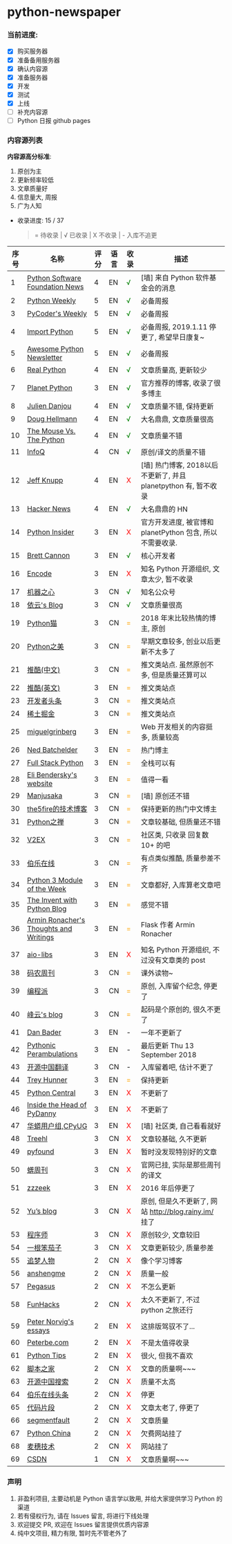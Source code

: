 # python-newspaper

### 当前进度:

- [x] 购买服务器
- [x] 准备备用服务器
- [x] 确认内容源
- [x] 准备服务器
- [x] 开发
- [x] 测试
- [x] 上线
- [ ] 补充内容源
- [ ] Python 日报 github pages

### 内容源列表

**内容源高分标准**: 

1. 原创为主
2. 更新频率较低
3. 文章质量好
4. 信息量大, 周报
5. 广为人知

<!-- providers start -->

* 收录进度: 15 / 37

	> = 待收录  |  √ 已收录  |  X 不收录  |  - 入库不追更

| 序号 | 名称 | 评分 | 语言 | 收录 | 描述 |
| ---- | ---- | ---- | ---- | ---- | ---- |
| 1 | [Python Software Foundation News](https://pyfound.blogspot.com/) | 4 | EN | <span style="color: green">√</span> | [墙] 来自 Python 软件基金会的消息 |
| 2 | [Python Weekly](https://www.pythonweekly.com/) | 5 | EN | <span style="color: green">√</span> | 必备周报 |
| 3 | [PyCoder's Weekly](https://pycoders.com/issues) | 5 | EN | <span style="color: green">√</span> | 必备周报 |
| 4 | [Import Python](https://importpython.com/newsletter/archive/) | 5 | EN | <span style="color: green">√</span> | 必备周报, 2019.1.11 停更了, 希望早日康复~ |
| 5 | [Awesome Python Newsletter](https://python.libhunt.com/newsletter/archive) | 5 | EN | <span style="color: green">√</span> | 必备周报 |
| 6 | [Real Python](https://realpython.com/) | 4 | EN | <span style="color: green">√</span> | 文章质量高, 更新较少 |
| 7 | [Planet Python](https://planetpython.org) | 3 | EN | <span style="color: green">√</span> | 官方推荐的博客, 收录了很多博主 |
| 8 | [Julien Danjou](https://julien.danjou.info) | 4 | EN | <span style="color: green">√</span> | 文章质量不错, 保持更新 |
| 9 | [Doug Hellmann](https://doughellmann.com/blog/) | 4 | EN | <span style="color: green">√</span> | 大名鼎鼎, 文章质量很高 |
| 10 | [The Mouse Vs. The Python](https://www.blog.pythonlibrary.org) | 4 | EN | <span style="color: green">√</span> | 文章质量不错 |
| 11 | [InfoQ](https://www.infoq.cn/topic/python) | 4 | CN | <span style="color: green">√</span> | 原创/译文的质量不错 |
| 12 | [Jeff Knupp](https://jeffknupp.com/) | 4 | EN | <span style="color: red">X</span> | [墙] 热门博客, 2018以后不更新了, 并且 planetpython 有, 暂不收录 |
| 13 | [Hacker News](https://hn.algolia.com/?query=python&sort=byPopularity&prefix&page=0&dateRange=last24h&type=story) | 4 | EN | <span style="color: green">√</span> | 大名鼎鼎的 HN |
| 14 | [Python Insider](https://blog.python.org/) | 3 | EN | <span style="color: red">X</span> | 官方开发进度, 被官博和 planetPython 包含, 所以不需要收录. |
| 15 | [Brett Cannon](https://snarky.ca/) | 3 | EN | <span style="color: green">√</span> | 核心开发者 |
| 16 | [Encode](https://www.encode.io/) | 3 | EN | <span style="color: red">X</span> | 知名 Python 开源组织, 文章太少, 暂不收录 |
| 17 | [机器之心](https://www.jiqizhixin.com/search/article?keywords=python&search_internet=true&sort=time) | 3 | CN | <span style="color: green">√</span> | 知名公众号 |
| 18 | [依云's Blog](https://blog.lilydjwg.me/tag/python?page=1) | 3 | CN | <span style="color: green">√</span> | 文章质量很高 |
| 19 | [Python猫](https://zhuanlan.zhihu.com/pythonCat) | 3 | CN | <span style="color: orange">=</span> | 2018 年末比较热情的博主, 原创 |
| 20 | [Python之美](https://zhuanlan.zhihu.com/python-cn) | 3 | CN | <span style="color: orange">=</span> | 早期文章较多, 创业以后更新不太多了 |
| 21 | [推酷(中文)](https://www.tuicool.com/topics/11130000?st=0&lang=1) | 3 | CN | <span style="color: orange">=</span> | 推文类站点. 虽然原创不多, 但是质量还算可以 |
| 22 | [推酷(英文)](https://www.tuicool.com/topics/11130000?st=0&lang=2) | 3 | EN | <span style="color: orange">=</span> | 推文类站点 |
| 23 | [开发者头条](https://toutiao.io/tags/python?type=latest) | 3 | CN | <span style="color: orange">=</span> | 推文类站点 |
| 24 | [稀土掘金](https://juejin.im/tag/Python) | 3 | CN | <span style="color: orange">=</span> | 推文类站点 |
| 25 | [miguelgrinberg](https://blog.miguelgrinberg.com/index) | 3 | EN | <span style="color: orange">=</span> | Web 开发相关的内容挺多, 质量较高 |
| 26 | [Ned Batchelder](https://nedbatchelder.com/blog/) | 3 | EN | <span style="color: orange">=</span> | 热门博主 |
| 27 | [Full Stack Python](https://www.fullstackpython.com/blog.html) | 3 | EN | <span style="color: orange">=</span> | 全栈可以有 |
| 28 | [Eli Bendersky's website](https://eli.thegreenplace.net/tag/python) | 3 | EN | <span style="color: orange">=</span> | 值得一看 |
| 29 | [Manjusaka](https://manjusaka.itscoder.com/tags/Python/) | 3 | CN | <span style="color: orange">=</span> | [墙] 原创还不错 |
| 30 | [the5fire的技术博客](https://www.the5fire.com/) | 3 | CN | <span style="color: orange">=</span> | 保持更新的热门中文博主 |
| 31 | [Python之禅](https://foofish.net/) | 3 | CN | <span style="color: orange">=</span> | 文章较基础, 但质量还不错 |
| 32 | [V2EX](https://www.v2ex.com/go/python) | 3 | CN | <span style="color: orange">=</span> | 社区类, 只收录 回复数 10+ 的吧 |
| 33 | [伯乐在线](http://python.jobbole.com/all-posts/) | 3 | CN | <span style="color: orange">=</span> | 有点类似推酷, 质量参差不齐 |
| 34 | [Python 3 Module of the Week](https://pymotw.com/3/) | 3 | EN | <span style="color: orange">=</span> | 文章都好, 入库算老文章吧 |
| 35 | [The Invent with Python Blog](https://inventwithpython.com/blog/index.html) | 3 | EN | <span style="color: orange">=</span> | 感觉不错 |
| 36 | [Armin Ronacher's Thoughts and Writings](http://lucumr.pocoo.org/) | 3 | EN | <span style="color: orange">=</span> | Flask 作者 Armin Ronacher |
| 37 | [aio-libs](https://groups.google.com/forum/#!forum/aio-libs) | 3 | EN | <span style="color: red">X</span> | 知名 Python 开源组织, 不过没有文章类的 post |
| 38 | [码农周刊](https://weekly.manong.io/issues/) | 3 | CN | <span style="color: orange">=</span> | 课外读物~ |
| 39 | [编程派](http://codingpy.com/) | 3 | CN | <span style="color: orange">=</span> | 原创, 入库留个纪念, 停更了 |
| 40 | [峰云's blog](http://xiaorui.cc/category/python/) | 3 | CN | <span style="color: orange">=</span> | 起码是个原创的, 很久不更了 |
| 41 | [Dan Bader](https://dbader.org/blog/) | 3 | EN | <span style="color: black">-</span> | 一年不更新了 |
| 42 | [Pythonic Perambulations](https://jakevdp.github.io/) | 3 | EN | <span style="color: black">-</span> | 最后更新 Thu 13 September 2018 |
| 43 | [开源中国翻译](https://www.oschina.net/translate/tag/python) | 3 | CN | <span style="color: black">-</span> | 入库留着吧, 估计不更了 |
| 44 | [Trey Hunner](https://treyhunner.com/blog/archives/) | 3 | EN | <span style="color: orange">=</span> | 保持更新 |
| 45 | [Python Central](https://www.pythoncentral.io/) | 3 | EN | <span style="color: red">X</span> | 不更新了 |
| 46 | [Inside the Head of PyDanny](https://www.pydanny.com/) | 3 | EN | <span style="color: red">X</span> | 不更新了 |
| 47 | [华蟒用户组,CPyUG](https://groups.google.com/forum/#!forum/python-cn) | 3 | EN | <span style="color: red">X</span> | [墙] 社区类, 自己看看就好 |
| 48 | [Treehl](https://family-treesy.github.io/tags/PYTHON/) | 3 | CN | <span style="color: red">X</span> | 文章较基础, 久不更新 |
| 49 | [pyfound](https://pyfound.blogspot.com/) | 3 | EN | <span style="color: red">X</span> | 暂时没发现特别好的文章 |
| 50 | [蠎周刊](http://weekly.pychina.org) | 3 | CN | <span style="color: red">X</span> | 官网已挂, 实际是那些周刊的译文 |
| 51 | [zzzeek](https://techspot.zzzeek.org/) | 3 | EN | <span style="color: red">X</span> | 2016 年后停更了 |
| 52 | [Yu’s blog](https://gofisher.github.io/) | 3 | CN | <span style="color: red">X</span> | 原创, 但是久不更新了, 网站 http://blog.rainy.im/ 挂了 |
| 53 | [程序师](http://www.techug.com/tag/python) | 3 | CN | <span style="color: red">X</span> | 原创较少, 文章较旧 |
| 54 | [一根笨茄子](http://blog.guoyb.com/tags/Python/) | 3 | CN | <span style="color: red">X</span> | 文章更新较少, 质量参差 |
| 55 | [追梦人物](https://www.zmrenwu.com/) | 2 | CN | <span style="color: red">X</span> | 像个学习博客 |
| 56 | [anshengme](https://blog.ansheng.me/) | 2 | CN | <span style="color: red">X</span> | 质量一般 |
| 57 | [Pegasus](http://ningning.today/categories/python/) | 2 | CN | <span style="color: red">X</span> | 不怎么更新 |
| 58 | [FunHacks](https://funhacks.net/categories/Python/) | 2 | CN | <span style="color: red">X</span> | 太久不更新了, 不过python 之旅还行 |
| 59 | [Peter Norvig's essays](http://norvig.com/) | 2 | EN | <span style="color: red">X</span> | 这排版驾驭不了... |
| 60 | [Peterbe.com](https://www.peterbe.com/plog/) | 2 | EN | <span style="color: red">X</span> | 不是太值得收录 |
| 61 | [Python Tips](https://pythontips.com/) | 2 | EN | <span style="color: red">X</span> | 很火, 但我不喜欢 |
| 62 | [脚本之家](https://www.jb51.net/list/list_97_1.htm) | 2 | CN | <span style="color: red">X</span> | 文章的质量啊~~~ |
| 63 | [开源中国搜索](https://www.oschina.net/search?scope=translate&q=python&category=0&onlytitle=0&sort_by_time=1) | 2 | CN | <span style="color: red">X</span> | 质量不太高 |
| 64 | [伯乐在线头条](http://top.jobbole.com/tag/python/?sort=latest) | 2 | CN | <span style="color: red">X</span> | 停更 |
| 65 | [代码片段](http://www.phpxs.com/code/python) | 2 | CN | <span style="color: red">X</span> | 文章太老了, 停更了 |
| 66 | [segmentfault](https://segmentfault.com/t/python/blogs) | 2 | CN | <span style="color: red">X</span> | 文章质量 |
| 67 | [Python China](http://python-china.org/api/topics/timeline) | 2 | CN | <span style="color: red">X</span> | 欠费网站挂了 |
| 68 | [麦穗技术](http://www.58maisui.com/category/python/) | 2 | CN | <span style="color: red">X</span> | 网站挂了 |
| 69 | [CSDN](https://so.csdn.net/so/search/s.do?q=python&t=blog&u=) | 1 | CN | <span style="color: red">X</span> | 文章质量啊~~~ |


<!-- providers end -->

### 声明

1. 非盈利项目, 主要动机是 Python 语言学以致用, 并给大家提供学习 Python 的渠道
2. 若有侵权行为, 请在 Issues 留言, 将进行下线处理
3. 欢迎提交 PR, 欢迎在 Issues 留言提供优质内容源
4. 纯中文项目, 精力有限, 暂时先不管老外了
